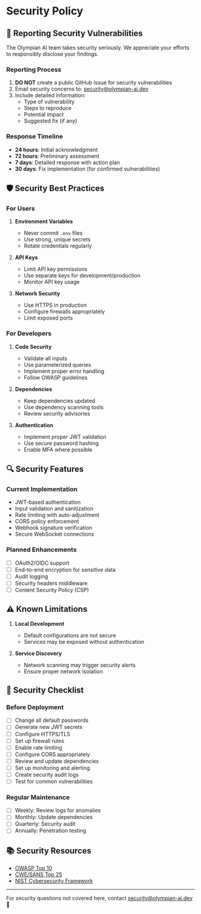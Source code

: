 # Security Policy

## 🔐 Reporting Security Vulnerabilities

The Olympian AI team takes security seriously. We appreciate your efforts to responsibly disclose your findings.

### Reporting Process

1. **DO NOT** create a public GitHub issue for security vulnerabilities
2. Email security concerns to: security@olympian-ai.dev
3. Include detailed information:
   - Type of vulnerability
   - Steps to reproduce
   - Potential impact
   - Suggested fix (if any)

### Response Timeline

- **24 hours**: Initial acknowledgment
- **72 hours**: Preliminary assessment
- **7 days**: Detailed response with action plan
- **30 days**: Fix implementation (for confirmed vulnerabilities)

## 🛡️ Security Best Practices

### For Users

1. **Environment Variables**
   - Never commit `.env` files
   - Use strong, unique secrets
   - Rotate credentials regularly

2. **API Keys**
   - Limit API key permissions
   - Use separate keys for development/production
   - Monitor API key usage

3. **Network Security**
   - Use HTTPS in production
   - Configure firewalls appropriately
   - Limit exposed ports

### For Developers

1. **Code Security**
   - Validate all inputs
   - Use parameterized queries
   - Implement proper error handling
   - Follow OWASP guidelines

2. **Dependencies**
   - Keep dependencies updated
   - Use dependency scanning tools
   - Review security advisories

3. **Authentication**
   - Implement proper JWT validation
   - Use secure password hashing
   - Enable MFA where possible

## 🔍 Security Features

### Current Implementation

- JWT-based authentication
- Input validation and sanitization
- Rate limiting with auto-adjustment
- CORS policy enforcement
- Webhook signature verification
- Secure WebSocket connections

### Planned Enhancements

- [ ] OAuth2/OIDC support
- [ ] End-to-end encryption for sensitive data
- [ ] Audit logging
- [ ] Security headers middleware
- [ ] Content Security Policy (CSP)

## ⚠️ Known Limitations

1. **Local Development**
   - Default configurations are not secure
   - Services may be exposed without authentication

2. **Service Discovery**
   - Network scanning may trigger security alerts
   - Ensure proper network isolation

## 📝 Security Checklist

### Before Deployment

- [ ] Change all default passwords
- [ ] Generate new JWT secrets
- [ ] Configure HTTPS/TLS
- [ ] Set up firewall rules
- [ ] Enable rate limiting
- [ ] Configure CORS appropriately
- [ ] Review and update dependencies
- [ ] Set up monitoring and alerting
- [ ] Create security audit logs
- [ ] Test for common vulnerabilities

### Regular Maintenance

- [ ] Weekly: Review logs for anomalies
- [ ] Monthly: Update dependencies
- [ ] Quarterly: Security audit
- [ ] Annually: Penetration testing

## 📚 Security Resources

- [OWASP Top 10](https://owasp.org/www-project-top-ten/)
- [CWE/SANS Top 25](https://cwe.mitre.org/top25/)
- [NIST Cybersecurity Framework](https://www.nist.gov/cyberframework)

---

For security questions not covered here, contact security@olympian-ai.dev 🔐